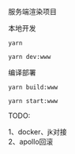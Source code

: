 服务端渲染项目

本地开发

```
yarn

yarn dev:www
```

编译部署

```
yarn build:www

yarn start:www
```

TODO:

1、docker、jk对接<br>
2、apollo回滚
